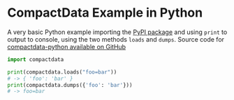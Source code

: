 # CompactData Example in Python

A very basic Python example importing the [PyPI package](https://pypi.org/project/compactdata) and using `print` to output to console, using the two methods `loads` and `dumps`. Source code for [compactdata-python available on GitHub](https://github.com/NUMtechnology/compactdata-python)

```python
import compactdata

print(compactdata.loads("foo=bar"))
# -> { 'foo': 'bar' }
print(compactdata.dumps({'foo': 'bar'}))
# -> foo=bar
```